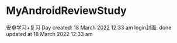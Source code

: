 # MyAndroidReviewStudy
安卓学习+复习
Day created: 18 March 2022 12:33 am
login封面: done updated at 18 March 2022 12:33 am
